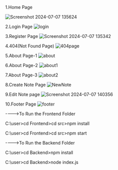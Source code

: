 1.Home Page

![Screenshot 2024-07-07 135624](https://github.com/AbhinavDugyala/MyNoteBook_App/assets/111406323/ab701bb3-2efc-4cc9-bf7b-2c50c88380c4)


2.Login Page
![login](https://github.com/AbhinavDugyala/MyNoteBook_App/assets/111406323/2a353d30-a1cf-4c22-a93d-2f9c14710e34)


3.Register Page
![Screenshot 2024-07-07 135342](https://github.com/AbhinavDugyala/MyNoteBook_App/assets/111406323/8dbc1b85-0c87-4c3f-8db3-14262f167ee4)


4.404(Not Found Page)
![404page](https://github.com/AbhinavDugyala/MyNoteBook_App/assets/111406323/f4e2a10c-a649-44a3-a4c9-33d6ef0f66e6)


5.About Page-1
![about](https://github.com/AbhinavDugyala/MyNoteBook_App/assets/111406323/723c078e-8182-42e3-9016-cca3628996e8)


6.About Page-2
![about1](https://github.com/AbhinavDugyala/MyNoteBook_App/assets/111406323/ce3c4fcb-c369-4c81-acae-8befe8b9548f)


7.About Page-3
![about2](https://github.com/AbhinavDugyala/MyNoteBook_App/assets/111406323/63735641-026c-41cb-a185-2014be83d196)


8.Create Note Page
![NewNote](https://github.com/AbhinavDugyala/MyNoteBook_App/assets/111406323/b25d14bd-0ed8-4d11-8cea-0c9919b4b119)


9.Edit Note page
![Screenshot 2024-07-07 140356](https://github.com/AbhinavDugyala/MyNoteBook_App/assets/111406323/429d903e-8342-47f7-93b0-88e214f4e795)


10.Footer Page
![footer](https://github.com/AbhinavDugyala/MyNoteBook_App/assets/111406323/7ffa8bbf-e0da-4655-bc62-f956ef7d88b4)


---->To Run the Frontend Folder

C:\user>cd Frontend>cd src>npm install

C:\user>cd Frontend>cd src>npm start

---->To Run the Backend Folder

C:\user>cd Backend>npm install

C:\user>cd Backend>node index.js
